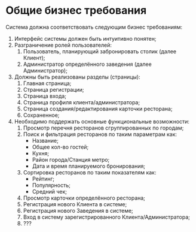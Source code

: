 # Общие бизнес требования

Система должна соответствовать следующим бизнес требованиям:
1. Интерфейс системы должен быть интуитивно понятен;
2. Разграничение ролей пользователей:
	1) Пользователь, планирующий забронировать столик (далее Клиент);
	2) Администратор определённого заведения (далее Администратор);
3. Должны быть реализованы разделы (страницы):
	1) Главная страница;
	2) Страница регистрации;
	3) Страница входа;
	4) Страница профиля клиента/администратора;
	5) Страница создания/редактирования карточки ресторана;
	6) Сохраненное;
4. Необходимо поддержать основные функциональные возможности:
	1) Просмотр перечня ресторанов сгруппированных по городам;
	2) Поиск и фильтрация ресторанов по таким параметрам как:
		- Название;
		- Общее кол-во гостей;
		- Кухня;
		- Район города/Станция метро;
		- Дата и время планируемого бронирования;
	3) Сортировка ресторанов по таким показателям как:
		- Рейтинг;
		- Популярность;
		- Средний чек;
	4) Просмотр карточки определённого ресторана;
	5) Регистрация нового Клиента в системе;
	6) Регистрация нового Заведения в системе;
	7) Вход в систему зарегистрированного Клиента/Администратора;
	8) ???
	   

